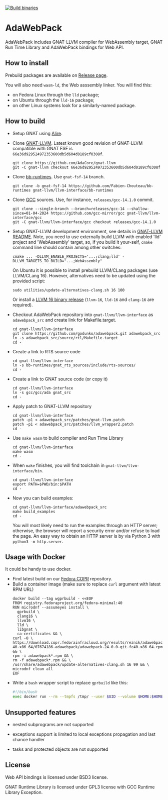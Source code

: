 [![Build binaries](https://github.com/godunko/adawebpack/actions/workflows/build.yml/badge.svg)](https://github.com/godunko/adawebpack/actions/workflows/build.yml)

# AdaWebPack
AdaWebPack includes GNAT-LLVM compiler for WebAssembly target, GNAT Run Time Library and AdaWebPack bindings for Web API.

## How to install

Prebuild packages are available on [Release page](https://github.com/godunko/adawebpack/releases).

You will also need `wasm-ld`, the Web asssembly linker. You will find this:

 * on Fedora Linux through the `lld` package;
 * on Ubuntu through the `lld-16` package;
 * on other Linux systems look for a similarly-named package.

## How to build

 * Setup GNAT using [Alire](https://alire.ada.dev/).

 * Clone [GNAT-LLVM](https://github.com/AdaCore/gnat-llvm). Latest known good revision of GNAT-LLVM compatible with GNAT FSF is `66e36d929524972353600db5d604d0189cf0308f`.
   ```
   git clone https://github.com/AdaCore/gnat-llvm
   git -C gnat-llvm checkout 66e36d929524972353600db5d604d0189cf0308f
   ```

 * Clone [bb-runtimes](https://github.com/Fabien-Chouteau/bb-runtimes). Use `gnat-fsf-14` branch.
   ```
   git clone -b gnat-fsf-14 https://github.com/Fabien-Chouteau/bb-runtimes gnat-llvm/llvm-interface/bb-runtimes
   ```

 * Clone [GCC](https://github.com/gcc-mirror/gcc) sources. Use, for instance, `releases/gcc-14.1.0` commit.
   ```
   git clone --single-branch --branch=releases/gcc-14 --shallow-since=01-04-2024 https://github.com/gcc-mirror/gcc gnat-llvm/llvm-interface/gcc
   git -C gnat-llvm/llvm-interface/gcc checkout releases/gcc-14.1.0
   ```

 * Setup GNAT-LLVM development environment, see details in
   [GNAT-LLVM README](https://github.com/AdaCore/gnat-llvm). Note, you need to use
   externally build LLVM with enabled 'lld' project and 'WebAssembly' target,
   so, if you build it your-self, `cmake` command line should contain among other switches:

   ```
   cmake ... -DLLVM_ENABLE_PROJECTS='...;clang;lld' -DLLVM_TARGETS_TO_BUILD="...;WebAssembly"
   ```

   On Ubuntu it is possible to install prebuild LLVM/CLang packages (use LLVM/CLang 16). However,
   alternatives need to be updated using the provided script:

   ```
   sudo utilities/update-alternatives-clang.sh 16 100
   ```

   Or install a [LLVM 16 binary release](https://github.com/llvm/llvm-project/releases) (`llvm-16`, `lld-16` and `clang-16` are required).

 * Checkout AdaWebPack repository into `gnat-llvm/llvm-interface` as
   `adawebpack_src` and create link for Makefile.target.

   ```
   cd gnat-llvm/llvm-interface
   git clone https://github.com/godunko/adawebpack.git adawebpack_src
   ln -s adawebpack_src/source/rtl/Makefile.target
   cd -
   ```

 * Create a link to RTS source code
   ```
   cd gnat-llvm/llvm-interface
   ln -s bb-runtimes/gnat_rts_sources/include/rts-sources/
   cd -
   ```

 * Create a link to GNAT source code (or copy it)
   ```
   cd gnat-llvm/llvm-interface
   ln -s gcc/gcc/ada gnat_src
   cd -
   ```

 * Apply patch to GNAT-LLVM repository
   ```
   cd gnat-llvm/llvm-interface
   patch -p1 < adawebpack_src/patches/gnat-llvm.patch
   patch -p1 < adawebpack_src/patches/llvm_wrapper2.patch
   cd -
   ```

 * Use `make wasm` to build compiler and Run Time Library
   ```
   cd gnat-llvm/llvm-interface
   make wasm
   cd -
   ```

 * When `make` finishes, you will find toolchain in `gnat-llvm/llvm-interface/bin`.
   ```
   cd gnat-llvm/llvm-interface
   export PATH=$PWD/bin:$PATH
   cd -
   ```

 * Now you can build examples:
   ```
   cd gnat-llvm/llvm-interface/adawebpack_src
   make build_examples
   cd -
   ```
   You will most likely need to run the examples through an HTTP server;
   otherwise, the browser will report a security error and/or refuse to load the page.
   An easy way to obtain an HTTP server is by via Python 3 with `python3 -m http.server`.

## Usage with Docker

It could be handy to use docker.
* Find latest build on our [Fedora COPR](https://copr.fedorainfracloud.org/coprs/reznik/adawebpack/) repository.
* Build a container image (make sure to replace `curl` argument with latest RPM URL)
  ```
  docker build --tag wgprbuild - <<EOF
  FROM registry.fedoraproject.org/fedora-minimal:40
  RUN microdnf --assumeyes install \
    gprbuild \
    clang16 \
    llvm16 \
    lld \
    libgnat \
    ca-certificates && \
  curl -O \
  https://download.copr.fedorainfracloud.org/results/reznik/adawebpack/fedora-40-x86_64/07674186-adawebpack/adawebpack-24.0.0-git.fc40.x86_64.rpm && \
  rpm -i adawebpack*.rpm && \
  rm -f adawebpack*.rpm && \
  /usr/share/adawebpack/update-alternatives-clang.sh 16 99 && \
  microdnf clean all
  EOF
  ```
* Write a `bash` wrapper script to replace `gprbuild` like this:
  ```bash
  #!/bin/bash
  exec docker run --rm --tmpfs /tmp/ --user $UID --volume $HOME:$HOME --workdir $PWD wgprbuild gprbuild "$@"
  ```


## Unsupported features

 - nested subprograms are not supported

 - exceptions support is limited to local exceptions propagation and last
   chance handler

 - tasks and protected objects are not supported

## License

Web API bindings is licensed under BSD3 license.

GNAT Runtime Library is licensed under GPL3 license with GCC Runtime Library Exception.
